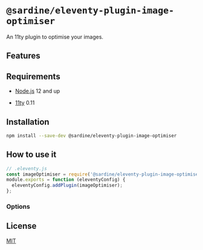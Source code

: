 # `@sardine/eleventy-plugin-image-optimiser`

An 11ty plugin to optimise your images.

## Features


## Requirements

- [Node.js](https://nodejs.org/en/download/) 12 and up

- [11ty](https://www.11ty.dev/) 0.11

## Installation

```bash
npm install --save-dev @sardine/eleventy-plugin-image-optimiser
```

## How to use it

```javascript
// .eleventy.js
const imageOptimiser = require('@sardine/eleventy-plugin-image-optimiser');
module.exports = function (eleventyConfig) {
  eleventyConfig.addPlugin(imageOptimiser);
};
```

### Options

## License

[MIT](./LICENSE)
